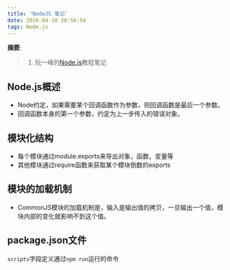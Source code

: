 ```yaml
---
title: 'NodeJS 笔记'
date: 2016-04-10 10:56:54
tags: Node.js
---
```


__摘要__:

> 1. 阮一峰的[Node.js](http://javascript.ruanyifeng.com/#toc10)教程笔记

<!-- more -->

## Node.js概述

+ Node约定，如果需要某个回调函数作为参数，则回调函数是最后一个参数。
+ 回调函数本身的第一个参数，约定为上一步传入的错误对象。


## 模块化结构

+ 每个模块通过module.exports来导出对象，函数，变量等
+ 其他模块通过require函数来获取某个模块倒数的exports


## 模块的加载机制

+ CommonJS模块的加载机制是，输入是输出值的拷贝，一旦输出一个值，模块内部的变化就影响不到这个值。


## package.json文件

`scripts`字段定义通过`npm run`运行的命令
